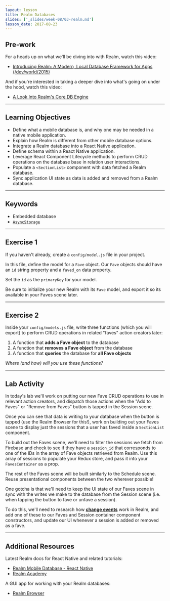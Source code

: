 ```yaml
---
layout: lesson
title: Realm Databases
slides: ['_slides/week-08/03-realm.md']
lesson_date: 2017-08-23
---
```


## Pre-work

For a heads up on what we'll be diving into with Realm, watch this video:

- [Introducing Realm: A Modern, Local Database Framework for Apps (/dev/world/2015)](https://www.youtube.com/watch?v=doCOxzl8CFM)

And if you're interested in taking a deeper dive into what's going on under the hood, watch this video:

- [A Look Into Realm's Core DB Engine](https://realm.io/news/jp-simard-realm-core-database-engine/)

---

## Learning Objectives

- Define what a mobile database is, and why one may be needed in a native mobile application.
- Explain how Realm is different from other mobile database options.
- Integrate a Realm database into a React Native application.
- Define schema within a React Native application.
- Leverage React Component Lifecycle methods to perform CRUD operations on the database base in relation user interactions.
- Populate a `<SectionList>` component with data fetched a Realm database.
- Sync application UI state as data is added and removed from a Realm database.

---

## Keywords

- Embedded database
- [`AsyncStorage`](https://facebook.github.io/react-native/docs/asyncstorage.html)

---

## Exercise 1

If you haven't already, create a `config/model.js` file in your project.

In this file, define the model for a `Fave` object. Our `Fave` objects should have an `id` string property and a `faved_on` data property. 

Set the `id` as the `primaryKey` for your model.

Be sure to initialize your new Realm with its `Fave` model, and export it so its available in your Faves scene later.

---

## Exercise 2

Inside your `config/models.js` file, write three functions (which you will export) to perform CRUD operations in related "faves" action creators later:

1. A function that **adds a Fave object** to the database
2. A function that **removes a Fave object** from the database
3. A function that **queries** the database for **all Fave objects**

*Where (and how) will you use these functions?*

---

## Lab Activity

In today's lab we'll work on putting our new Fave CRUD operations to use in relevant action creators, and dispatch those actions when the "Add to Faves" or "Remove from Faves" button is tapped in the Session scene.

Once you can see that data is writing to your database when the button is tapped (use the Realm Browser for this!), work on building out your Faves scene to display just the sessions that a user has faved inside a `SectionList` component.

To build out the Faves scene, we'll need to filter the sessions we fetch from Firebase and check to see if they have a `session_id` that corresponds to one of the IDs in the array of Fave objects retrieved from Realm. Use this array of sessions to populate your Redux store, and pass it into your `FavesContainer` as a prop.

The rest of the Faves scene will be built similarly to the Schedule scene. Reuse presentational components between the two wherever possible!

One gotcha is that we'll need to keep the UI state of our Faves scene in sync with the writes we make to the database from the Session scene (i.e. when tapping the button to fave or unfave a session).

To do this, we'll need to research how **[change events](https://realm.io/docs/javascript/latest/#realm-notifications)** work in Realm, and add one of these to our Faves and Session container component constructors, and update our UI whenever a session is added or removed as a fave.

---

## Additional Resources

Latest Realm docs for React Native and related tutorials:

- [Realm Mobile Database - React Native](https://realm.io/docs/react-native/latest/)
- [Realm Academy](https://academy.realm.io/)

A GUI app for working with your Realm databases:

- [Realm Browser](https://github.com/realm/realm-browser-osx)
